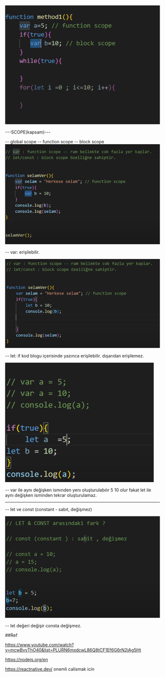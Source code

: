 ![block](image.png)

---SCOPE(kapsam)---

-- global scope 
-- function scope 
-- block scope
![var](image-1.png)

 -- var: erişilebilir.

 ![let](image-2.png)

 -- let: if kod blogu içerisinde yazınca erişilebilir. dışarıdan erişilemez.

 ![var let değişken](image-3.png)

 -- var ile aynı değişken ismınden yenı oluşturulabılır 5 10 olur fakat let ile aynı değişken isminden tekrar oluşturulamaz.

 ---

-- let ve const (constant - sabıt, değişmez) 

![const let](image-4.png)

-- let değeri değişir consta değişmez.


##Ref

https://www.youtube.com/watch?v=mcwBvvThO40&list=PLURN6mxdcwL86Q8tCF1Ef6G6rN2jAg5Ht 

https://nodejs.org/en 

https://reactnative.dev/ onemli calismak icin

